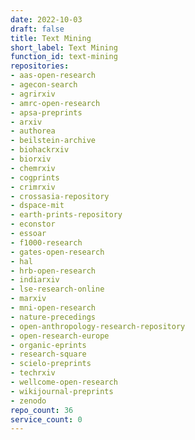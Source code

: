 ```yaml
---
date: 2022-10-03
draft: false
title: Text Mining
short_label: Text Mining
function_id: text-mining
repositories:
- aas-open-research
- agecon-search
- agrirxiv
- amrc-open-research
- apsa-preprints
- arxiv
- authorea
- beilstein-archive
- biohackrxiv
- biorxiv
- chemrxiv
- cogprints
- crimrxiv
- crossasia-repository
- dspace-mit
- earth-prints-repository
- econstor
- essoar
- f1000-research
- gates-open-research
- hal
- hrb-open-research
- indiarxiv
- lse-research-online
- marxiv
- mni-open-research
- nature-precedings
- open-anthropology-research-repository
- open-research-europe
- organic-eprints
- research-square
- scielo-preprints
- techrxiv
- wellcome-open-research
- wikijournal-preprints
- zenodo
repo_count: 36
service_count: 0
---
```



